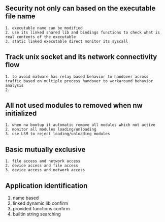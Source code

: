 ## Security not only can based on the executable file name    
    1. executable name can be modified    
    2. use its linked shared lib and bindings functions to check what is real contents of the executable   
    3. static linked executable direct monitor its syscall   

## Track unix socket and its network connectivity flow    
    1. to avoid malware has relay based behavior to handover across traffic based on multiple process handover to workaround behavior analysis    
    2. 

## All not used modules to removed when nw initialized   
    1. when nw bootup it automatic remove all modules which not active   
    2. monitor all modules loading/unloading    
    3. use LSM to reject loading/unloading modules   


## Basic mutually exclusive   
    1. file access and network access     
    2. device access and file access   
    3. device access and network access   


## Application identification   
   1. name based   
   2. linked dynamic lib confirm      
   3. provided functions confirm
   4. builtin string searching        